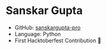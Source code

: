 # Sanskar Gupta
- GitHub: [sanskargupta-pro](https://github.com/sanskargupta-pro)
- Language: Python
- First Hacktoberfest Contribution 🎉